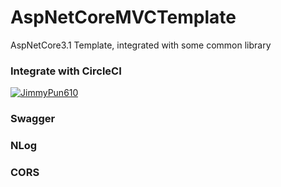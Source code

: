 # AspNetCoreMVCTemplate
AspNetCore3.1 Template, integrated with some common library

### Integrate with CircleCI
[![JimmyPun610](https://circleci.com/gh/JimmyPun610/AspNetCoreMVCTemplate.svg?style=svg)](https://circleci.com/)

### Swagger
### NLog
### CORS

